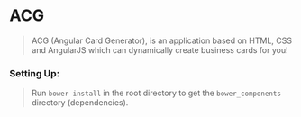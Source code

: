ACG
===

> ACG (Angular Card Generator), is an application based on HTML, CSS and AngularJS which can dynamically create business cards for you!

### Setting Up:
> Run `bower install` in the root directory to get the `bower_components` directory (dependencies).
